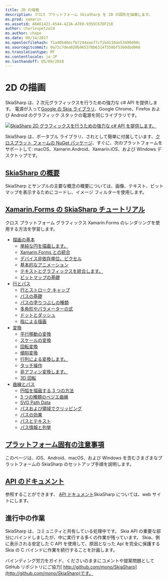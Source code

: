 ```yaml
---
title: 2D の描画
description: クロス プラットフォーム SkiaSharp を 2D の図形を描画します。
ms.prod: xamarin
ms.assetid: A8A61421-4544-422A-A7E0-9355C67DF21E
author: charlespetzold
ms.author: chape
ms.date: 09/14/2017
ms.openlocfilehash: f1a40b48ecfb7244aae77cf1b4110ae53490d98c
ms.sourcegitcommit: 0a72c7dea020b965378b6314f558bf5360dbd066
ms.translationtype: MT
ms.contentlocale: ja-JP
ms.lasthandoff: 05/09/2018
---
```

# <a name="2d-drawing"></a>2D の描画

SkiaSharp は、2 次元グラフィックスを行うための強力な c# API を提供します。 電源が入って[Google の Skia ライブラリ](http://skia.org)、Google Chrome、Firefox および Android のグラフィック スタックの電源を同じライブラリです。

[![](images/ide-sml.png "SkiaSharp 2D グラフィックスを行うための強力な c# API を提供します。")](images/ide.png#lightbox)

SkiaSharp は、ポータブル ライブラリ、されとして簡単に付属しています、[クロスプラット フォームの NuGet パッケージ](https://www.nuget.org/packages/SkiaSharp)、すぐに、次のプラットフォームをサポートして: macOS、Xamarin.Android、Xamarin.iOS、および Windows デスクトップです。

## <a name="introduction-to-skiasharpgraphics-gamesskiasharpintroductionmd"></a>[SkiaSharp の概要](~/graphics-games/skiasharp/introduction.md)

SkiaSharp とサンプルの主要な概念の概要については、画像、テキスト、ビットマップを表示するためにコードし、イメージ フィルターを使用します。

## <a name="skiasharp-tutorials-for-xamarinformsxamarin-formsuser-interfacegraphicsskiasharpindexmd"></a>[Xamarin.Forms の SkiaSharp チュートリアル](~/xamarin-forms/user-interface/graphics/skiasharp/index.md)

クロス プラットフォーム グラフィックス Xamarin.Forms のレンダリングを使用する方法を学習します。

- [描画の基本](~/xamarin-forms/user-interface/graphics/skiasharp/basics/index.md)
  * [単純な円を描画します。](~/xamarin-forms/user-interface/graphics/skiasharp/basics/circle.md)
  * [Xamarin.Forms との統合](~/xamarin-forms/user-interface/graphics/skiasharp/basics/integration.md)
  * [デバイス非依存単位、ピクセル](~/xamarin-forms/user-interface/graphics/skiasharp/basics/pixels.md)
  * [基本的なアニメーション](~/xamarin-forms/user-interface/graphics/skiasharp/basics/animation.md)
  * [テキストとグラフィックスを統合します。](~/xamarin-forms/user-interface/graphics/skiasharp/basics/text.md)
  * [ビットマップの基礎](~/xamarin-forms/user-interface/graphics/skiasharp/basics/bitmaps.md)
- [行とパス](~/xamarin-forms/user-interface/graphics/skiasharp/paths/index.md)
  * [行とストローク キャップ](~/xamarin-forms/user-interface/graphics/skiasharp/paths/lines.md)
  * [パスの基礎](~/xamarin-forms/user-interface/graphics/skiasharp/paths/paths.md)
  * [パスの塗りつぶしの種類](~/xamarin-forms/user-interface/graphics/skiasharp/paths/fill-types.md)
  * [多角形やパラメーターの式](~/xamarin-forms/user-interface/graphics/skiasharp/paths/polylines.md)
  * [ドットとダッシュ](~/xamarin-forms/user-interface/graphics/skiasharp/paths/dots.md)
  * [指による描画](~/xamarin-forms/user-interface/graphics/skiasharp/paths/finger-paint.md)
- [変換](~/xamarin-forms/user-interface/graphics/skiasharp/transforms/index.md)
  * [平行移動の変換](~/xamarin-forms/user-interface/graphics/skiasharp/transforms/translate.md)
  * [スケールの変換](~/xamarin-forms/user-interface/graphics/skiasharp/transforms/scale.md)
  * [回転変換](~/xamarin-forms/user-interface/graphics/skiasharp/transforms/rotate.md)
  * [傾斜変換](~/xamarin-forms/user-interface/graphics/skiasharp/transforms/skew.md)
  * [行列による変換します。](~/xamarin-forms/user-interface/graphics/skiasharp/transforms/matrix.md)
  * [タッチ操作](~/xamarin-forms/user-interface/graphics/skiasharp/transforms/touch.md)
  * [非アフィン変換します。](~/xamarin-forms/user-interface/graphics/skiasharp/transforms/non-affine.md)
  * [3D 回転](~/xamarin-forms/user-interface/graphics/skiasharp/transforms/3d-rotation.md)
- [曲線とパス](~/xamarin-forms/user-interface/graphics/skiasharp/curves/index.md)
  * [円弧を描画する 3 つの方法](~/xamarin-forms/user-interface/graphics/skiasharp/curves/arcs.md)
  * [3 つの種類のベジエ曲線](~/xamarin-forms/user-interface/graphics/skiasharp/curves/beziers.md)
  * [SVG Path Data](~/xamarin-forms/user-interface/graphics/skiasharp/curves/path-data.md)
  * [パスおよび領域でクリッピング](~/xamarin-forms/user-interface/graphics/skiasharp/curves/clipping.md)
  * [パスの効果](~/xamarin-forms/user-interface/graphics/skiasharp/curves/effects.md)
  * [パスとテキスト](~/xamarin-forms/user-interface/graphics/skiasharp/curves/text-paths.md)
  * [パス情報と列挙](~/xamarin-forms/user-interface/graphics/skiasharp/curves/information.md)

## <a name="platform-specific-notesgraphics-gamesskiasharpplatformmd"></a>[プラットフォーム固有の注意事項](~/graphics-games/skiasharp/platform.md)

このページは、iOS、Android、macOS、および Windows を含むさまざまなプラットフォームの SkiaSharp のセットアップ手順を説明します。

## <a name="api-documentationhttpsdeveloperxamarincomapinamespaceskiasharp"></a>[API のドキュメント](https://developer.xamarin.com/api/namespace/SkiaSharp/)

参照することができます、 [API ドキュメント](https://developer.xamarin.com/api/namespace/SkiaSharp/)SkiaSharp については、web サイトにします。

## <a name="work-in-progress"></a>進行中の作業

SkiaSharp は、コミュニティと共有している処理中です。 Skia API の重要な部分にバインドしましたが、中に実行する多くの作業が残っています。 Skia、側に表示される安定した C API を使用して、原因となった Api を完全に保護する Skia の C バインドに作業を続行することを計画します。

バインディング労力をガイド、くださいのままにコメントや提案問題として GitHub リポジトリにご協力[ http://github.com/mono/SkiaSharp](http://github.com/mono/SkiaSharp)です。
